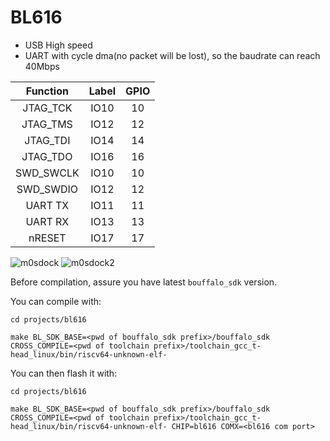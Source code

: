 # BL616

- USB High speed
- UART with cycle dma(no packet will be lost), so the baudrate can reach 40Mbps

| Function | Label | GPIO |
|:--------:|:-----:|:----:|
| JTAG_TCK | IO10 | 10 |
| JTAG_TMS | IO12 | 12 |
| JTAG_TDI | IO14  | 14 |
| JTAG_TDO | IO16  | 16 |
| SWD_SWCLK | IO10 | 10 |
| SWD_SWDIO | IO12 | 12 |
| UART TX | IO11 | 11 |
| UART RX | IO13 | 13 |
| nRESET | IO17 | 17 |

![m0sdock](./assets/m0sdock.png)
![m0sdock2](./assets/m0sdock2.png)

Before compilation, assure you have latest `bouffalo_sdk` version.

You can compile with:

```
cd projects/bl616

make BL_SDK_BASE=<pwd of bouffalo_sdk prefix>/bouffalo_sdk CROSS_COMPILE=<pwd of toolchain prefix>/toolchain_gcc_t-head_linux/bin/riscv64-unknown-elf-
```

You can then flash it with:

```
cd projects/bl616

make BL_SDK_BASE=<pwd of bouffalo_sdk prefix>/bouffalo_sdk CROSS_COMPILE=<pwd of toolchain prefix>/toolchain_gcc_t-head_linux/bin/riscv64-unknown-elf- CHIP=bl616 COMX=<bl616 com port>
```
